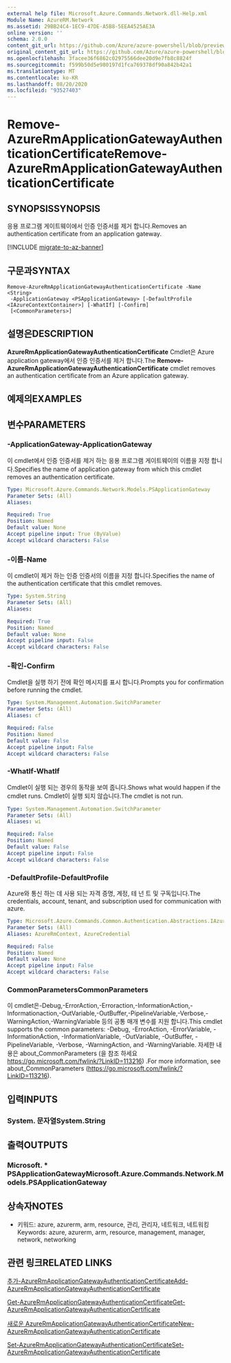 ```yaml
---
external help file: Microsoft.Azure.Commands.Network.dll-Help.xml
Module Name: AzureRM.Network
ms.assetid: 29BB24C4-1EC9-47DE-A5B8-5EEA4525AE3A
online version: ''
schema: 2.0.0
content_git_url: https://github.com/Azure/azure-powershell/blob/preview/src/ResourceManager/Network/Commands.Network/help/Remove-AzureRmApplicationGatewayAuthenticationCertificate.md
original_content_git_url: https://github.com/Azure/azure-powershell/blob/preview/src/ResourceManager/Network/Commands.Network/help/Remove-AzureRmApplicationGatewayAuthenticationCertificate.md
ms.openlocfilehash: 3facee36f6862c02975566dee20d9e7fb8c8824f
ms.sourcegitcommit: f599b50d5e980197d1fca769378df90a842b42a1
ms.translationtype: MT
ms.contentlocale: ko-KR
ms.lasthandoff: 08/20/2020
ms.locfileid: "93527403"
---
```

# <span data-ttu-id="ea610-101">Remove-AzureRmApplicationGatewayAuthenticationCertificate</span><span class="sxs-lookup"><span data-stu-id="ea610-101">Remove-AzureRmApplicationGatewayAuthenticationCertificate</span></span>

## <span data-ttu-id="ea610-102">SYNOPSIS</span><span class="sxs-lookup"><span data-stu-id="ea610-102">SYNOPSIS</span></span>
<span data-ttu-id="ea610-103">응용 프로그램 게이트웨이에서 인증 인증서를 제거 합니다.</span><span class="sxs-lookup"><span data-stu-id="ea610-103">Removes an authentication certificate from an application gateway.</span></span>

[!INCLUDE [migrate-to-az-banner](../../includes/migrate-to-az-banner.md)]

## <span data-ttu-id="ea610-104">구문과</span><span class="sxs-lookup"><span data-stu-id="ea610-104">SYNTAX</span></span>

```
Remove-AzureRmApplicationGatewayAuthenticationCertificate -Name <String>
 -ApplicationGateway <PSApplicationGateway> [-DefaultProfile <IAzureContextContainer>] [-WhatIf] [-Confirm]
 [<CommonParameters>]
```

## <span data-ttu-id="ea610-105">설명은</span><span class="sxs-lookup"><span data-stu-id="ea610-105">DESCRIPTION</span></span>
<span data-ttu-id="ea610-106">**AzureRmApplicationGatewayAuthenticationCertificate** Cmdlet은 Azure application gateway에서 인증 인증서를 제거 합니다.</span><span class="sxs-lookup"><span data-stu-id="ea610-106">The **Remove-AzureRmApplicationGatewayAuthenticationCertificate** cmdlet removes an authentication certificate from an Azure application gateway.</span></span>

## <span data-ttu-id="ea610-107">예제의</span><span class="sxs-lookup"><span data-stu-id="ea610-107">EXAMPLES</span></span>

## <span data-ttu-id="ea610-108">변수</span><span class="sxs-lookup"><span data-stu-id="ea610-108">PARAMETERS</span></span>

### <span data-ttu-id="ea610-109">-ApplicationGateway</span><span class="sxs-lookup"><span data-stu-id="ea610-109">-ApplicationGateway</span></span>
<span data-ttu-id="ea610-110">이 cmdlet에서 인증 인증서를 제거 하는 응용 프로그램 게이트웨이의 이름을 지정 합니다.</span><span class="sxs-lookup"><span data-stu-id="ea610-110">Specifies the name of application gateway from which this cmdlet removes an authentication certificate.</span></span>

```yaml
Type: Microsoft.Azure.Commands.Network.Models.PSApplicationGateway
Parameter Sets: (All)
Aliases: 

Required: True
Position: Named
Default value: None
Accept pipeline input: True (ByValue)
Accept wildcard characters: False
```

### <span data-ttu-id="ea610-111">-이름</span><span class="sxs-lookup"><span data-stu-id="ea610-111">-Name</span></span>
<span data-ttu-id="ea610-112">이 cmdlet이 제거 하는 인증 인증서의 이름을 지정 합니다.</span><span class="sxs-lookup"><span data-stu-id="ea610-112">Specifies the name of the authentication certificate that this cmdlet removes.</span></span>

```yaml
Type: System.String
Parameter Sets: (All)
Aliases: 

Required: True
Position: Named
Default value: None
Accept pipeline input: False
Accept wildcard characters: False
```

### <span data-ttu-id="ea610-113">-확인</span><span class="sxs-lookup"><span data-stu-id="ea610-113">-Confirm</span></span>
<span data-ttu-id="ea610-114">Cmdlet을 실행 하기 전에 확인 메시지를 표시 합니다.</span><span class="sxs-lookup"><span data-stu-id="ea610-114">Prompts you for confirmation before running the cmdlet.</span></span>

```yaml
Type: System.Management.Automation.SwitchParameter
Parameter Sets: (All)
Aliases: cf

Required: False
Position: Named
Default value: False
Accept pipeline input: False
Accept wildcard characters: False
```

### <span data-ttu-id="ea610-115">-WhatIf</span><span class="sxs-lookup"><span data-stu-id="ea610-115">-WhatIf</span></span>
<span data-ttu-id="ea610-116">Cmdlet이 실행 되는 경우의 동작을 보여 줍니다.</span><span class="sxs-lookup"><span data-stu-id="ea610-116">Shows what would happen if the cmdlet runs.</span></span>
<span data-ttu-id="ea610-117">Cmdlet이 실행 되지 않습니다.</span><span class="sxs-lookup"><span data-stu-id="ea610-117">The cmdlet is not run.</span></span>

```yaml
Type: System.Management.Automation.SwitchParameter
Parameter Sets: (All)
Aliases: wi

Required: False
Position: Named
Default value: False
Accept pipeline input: False
Accept wildcard characters: False
```

### <span data-ttu-id="ea610-118">-DefaultProfile</span><span class="sxs-lookup"><span data-stu-id="ea610-118">-DefaultProfile</span></span>
<span data-ttu-id="ea610-119">Azure와 통신 하는 데 사용 되는 자격 증명, 계정, 테 넌 트 및 구독입니다.</span><span class="sxs-lookup"><span data-stu-id="ea610-119">The credentials, account, tenant, and subscription used for communication with azure.</span></span>

```yaml
Type: Microsoft.Azure.Commands.Common.Authentication.Abstractions.IAzureContextContainer
Parameter Sets: (All)
Aliases: AzureRmContext, AzureCredential

Required: False
Position: Named
Default value: None
Accept pipeline input: False
Accept wildcard characters: False
```

### <span data-ttu-id="ea610-120">CommonParameters</span><span class="sxs-lookup"><span data-stu-id="ea610-120">CommonParameters</span></span>
<span data-ttu-id="ea610-121">이 cmdlet은-Debug,-ErrorAction,-Erroraction,-InformationAction,-Informationaction,-OutVariable,-OutBuffer,-PipelineVariable,-Verbose,-WarningAction,-WarningVariable 등의 공통 매개 변수를 지원 합니다.</span><span class="sxs-lookup"><span data-stu-id="ea610-121">This cmdlet supports the common parameters: -Debug, -ErrorAction, -ErrorVariable, -InformationAction, -InformationVariable, -OutVariable, -OutBuffer, -PipelineVariable, -Verbose, -WarningAction, and -WarningVariable.</span></span> <span data-ttu-id="ea610-122">자세한 내용은 about_CommonParameters (을 참조 하세요 https://go.microsoft.com/fwlink/?LinkID=113216) .</span><span class="sxs-lookup"><span data-stu-id="ea610-122">For more information, see about_CommonParameters (https://go.microsoft.com/fwlink/?LinkID=113216).</span></span>

## <span data-ttu-id="ea610-123">입력</span><span class="sxs-lookup"><span data-stu-id="ea610-123">INPUTS</span></span>

### <span data-ttu-id="ea610-124">System. 문자열</span><span class="sxs-lookup"><span data-stu-id="ea610-124">System.String</span></span>

## <span data-ttu-id="ea610-125">출력</span><span class="sxs-lookup"><span data-stu-id="ea610-125">OUTPUTS</span></span>

### <span data-ttu-id="ea610-126">Microsoft. \* PSApplicationGateway</span><span class="sxs-lookup"><span data-stu-id="ea610-126">Microsoft.Azure.Commands.Network.Models.PSApplicationGateway</span></span>

## <span data-ttu-id="ea610-127">상속자</span><span class="sxs-lookup"><span data-stu-id="ea610-127">NOTES</span></span>
* <span data-ttu-id="ea610-128">키워드: azure, azurerm, arm, resource, 관리, 관리자, 네트워크, 네트워킹</span><span class="sxs-lookup"><span data-stu-id="ea610-128">Keywords: azure, azurerm, arm, resource, management, manager, network, networking</span></span>

## <span data-ttu-id="ea610-129">관련 링크</span><span class="sxs-lookup"><span data-stu-id="ea610-129">RELATED LINKS</span></span>

[<span data-ttu-id="ea610-130">추가-AzureRmApplicationGatewayAuthenticationCertificate</span><span class="sxs-lookup"><span data-stu-id="ea610-130">Add-AzureRmApplicationGatewayAuthenticationCertificate</span></span>](./Add-AzureRmApplicationGatewayAuthenticationCertificate.md)

[<span data-ttu-id="ea610-131">Get-AzureRmApplicationGatewayAuthenticationCertificate</span><span class="sxs-lookup"><span data-stu-id="ea610-131">Get-AzureRmApplicationGatewayAuthenticationCertificate</span></span>](./Get-AzureRmApplicationGatewayAuthenticationCertificate.md)

[<span data-ttu-id="ea610-132">새로운 AzureRmApplicationGatewayAuthenticationCertificate</span><span class="sxs-lookup"><span data-stu-id="ea610-132">New-AzureRmApplicationGatewayAuthenticationCertificate</span></span>](./New-AzureRmApplicationGatewayAuthenticationCertificate.md)

[<span data-ttu-id="ea610-133">Set-AzureRmApplicationGatewayAuthenticationCertificate</span><span class="sxs-lookup"><span data-stu-id="ea610-133">Set-AzureRmApplicationGatewayAuthenticationCertificate</span></span>](./Set-AzureRmApplicationGatewayAuthenticationCertificate.md)


